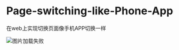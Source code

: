 # Page-switching-like-Phone-App
在web上实现切换页面像手机APP切换一样  
  
![图片加载失败](https://raw.githubusercontent.com/Jieck2002/Page-switching-like-Phone-App/master/screenshots/show.gif "展示图")  
